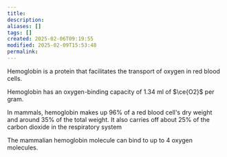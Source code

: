 ```yaml
---
title: 
description: 
aliases: []
tags: []
created: 2025-02-06T09:19:55
modified: 2025-02-09T15:53:48
permalink:
---
```


Hemoglobin is a protein that facilitates the transport of oxygen in red blood cells.

Hemoglobin has an oxygen-binding capacity of 1.34 ml of $\ce{O2}$ per gram.


In mammals, hemoglobin makes up 96% of a red blood cell's dry weight and around 35% of the total weight. It also carries off about 25% of the carbon dioxide in the respiratory system

The mammalian hemoglobin molecule can bind to up to 4 oxygen molecules.
